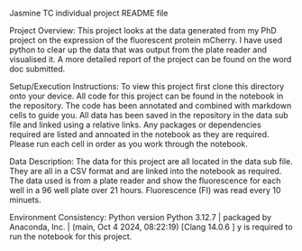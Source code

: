 Jasmine TC individual project README file 

Project Overview: This project looks at the data generated from my PhD project
on the expression of the fluorescent protein mCherry. I have used python to clear up the data that was output from the plate reader and visualised it. 
A more detailed report of the project can be found on the word doc submitted. 

Setup/Execution  Instructions: To view this project first clone this directory onto your device. 
All code for this project can be found in the notebook in the repository. 
The code has been annotated and combined with markdown cells to guide you. 
All data has been saved in the repository in the data sub file and linked using
a relative links. 
Any packages or dependencies required are listed and annoated in the notebook 
as they are required. Please run each cell in order as you work through the notebook. 

Data Description: The data for this project are all located in the data sub file.
They are all in a CSV format and are linked into the notebook as required. 
The data used is from a plate reader and show the fluorescence for each well
 in a 96 well plate over 21 hours. Fluorescence (FI) was read every 10 minuets. 

Environment Consistency: Python version Python 3.12.7
| packaged by Anaconda, Inc. | (main, Oct  4 2024, 08:22:19) [Clang 14.0.6 ]
y is required to run the notebook for this project. 


